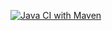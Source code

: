 [![Java CI with Maven](https://github.com/chensong823/Lab12/actions/workflows/maven.yml/badge.svg)](https://github.com/chensong823/Lab12/actions/workflows/maven.yml)